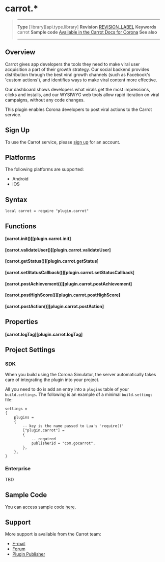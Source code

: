 # carrot.*

> --------------------- ------------------------------------------------------------------------------------------
> __Type__              [library][api.type.library]
> __Revision__          [REVISION_LABEL](REVISION_URL)
> __Keywords__          carrot
> __Sample code__       [Available in the Carrot Docs for Corona](https://gocarrot.com/docs/corona)
> __See also__          
> --------------------- ------------------------------------------------------------------------------------------

## Overview

Carrot gives app developers the tools they need to make viral user acquisition a part of their growth strategy. Our social backend provides distribution through the best viral growth channels (such as Facebook's 'custom actions'), and identifies ways to make viral content more effective.

Our dashboard shows developers what virals get the most impressions, clicks and installs, and our WYSIWYG web tools allow rapid iteration on viral campaigns, without any code changes.

This plugin enables Corona developers to post viral actions to the Carrot service.

## Sign Up

To use the Carrot service, please [sign up](https://gocarrot.com/developers/sign_up?referrer=corona) for an account.

## Platforms

The following platforms are supported:

* Android
* iOS

## Syntax

	local carrot = require "plugin.carrot"

## Functions

#### [carrot.init()][plugin.carrot.init]

#### [carrot.validateUser()][plugin.carrot.validateUser]

#### [carrot.getStatus()][plugin.carrot.getStatus]

#### [carrot.setStatusCallback()][plugin.carrot.setStatusCallback]

#### [carrot.postAchievement()][plugin.carrot.postAchievement]

#### [carrot.postHighScore()][plugin.carrot.postHighScore]

#### [carrot.postAction()][plugin.carrot.postAction]

## Properties

#### [carrot.logTag][plugin.carrot.logTag]

## Project Settings

### SDK

When you build using the Corona Simulator, the server automatically takes care of integrating the plugin into your project. 

All you need to do is add an entry into a `plugins` table of your `build.settings`. The following is an example of a minimal `build.settings` file:

``````
settings =
{
	plugins =
	{
		-- key is the name passed to Lua's 'require()'
		["plugin.carrot"] =
		{
			-- required
			publisherId = "com.gocarrot",
		},
	},
}
``````

### Enterprise

TBD

## Sample Code

You can access sample code [here](SAMPLE_CODE_URL).

## Support

More support is available from the Carrot team:

* [E-mail](mailto://pat@gocarrot.com)
* [Forum](http://forums.coronalabs.com/forum/607-carrot/)
* [Plugin Publisher](http://gocarrot.com)
